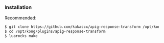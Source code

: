 ### Installation
Recommended:

```bash
$ git clone https://github.com/kakascx/apig-response-transform /opt/kong/plugins
$ cd /opt/kong/plugins/apig-response-transform
$ luarocks make
```
